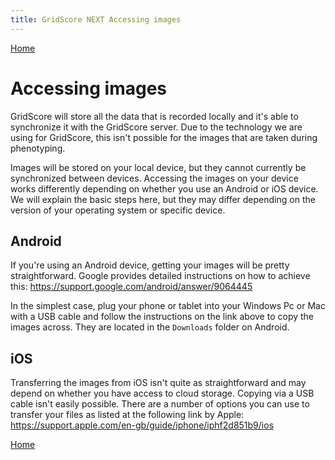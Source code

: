 ```yaml
---
title: GridScore NEXT Accessing images
---
```


<a href="index.html" class="btn btn-dark">Home</a>

# Accessing images

GridScore will store all the data that is recorded locally and it's able to synchronize it with the GridScore server. Due to the technology we are using for GridScore, this isn't possible for the images that are taken during phenotyping.

Images will be stored on your local device, but they cannot currently be synchronized between devices. Accessing the images on your device works differently depending on whether you use an Android or iOS device. We will explain the basic steps here, but they may differ depending on the version of your operating system or specific device.

## Android

If you're using an Android device, getting your images will be pretty straightforward. Google provides detailed instructions on how to achieve this: https://support.google.com/android/answer/9064445

In the simplest case, plug your phone or tablet into your Windows Pc or Mac with a USB cable and follow the instructions on the link above to copy the images across. They are located in the `Downloads` folder on Android.

## iOS

Transferring the images from iOS isn't quite as straightforward and may depend on whether you have access to cloud storage. Copying via a USB cable isn't easily possible. There are a number of options you can use to transfer your files as listed at the following link by Apple: https://support.apple.com/en-gb/guide/iphone/iphf2d851b9/ios

<a href="index.html" class="btn btn-dark">Home</a>